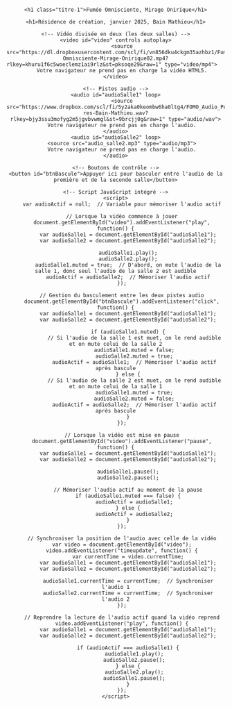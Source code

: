 <html lang="fr">
<head>
    <meta charset="UTF-8">
    <meta name="viewport" content="width=device-width, initial-scale=1.0">
    <title>Félix-Antoine Coutu</title>
    <style>
        body {
            font-family: Arial, sans-serif;
            text-align: center;
            padding: 16px;
        }
        video {
            width: 100%;
            max-width: 2000px;
        }
        button {
            margin: 30px;
            padding: 20px;
            font-size: 12px;
        }
        /* Règle CSS commune pour les h1 */
        h1 {
            font-size: 32px !important;  /* Taille de la police des titres */
            font-weight: bold;
            color: #333;  /* Couleur du texte */
            margin: 0;  /* Empêche les marges par défaut entre les h1 */
            border: none;  /* Enlève les bordures */
        }
        /* Si tu veux ajouter des espacements spécifiques entre les deux titres */
        .titre-1 {
            margin-bottom: 0px;  /* Ajoute un espace après le premier titre */
        }
    </style>
</head>
<body>

    <h1 class="titre-1">Fumée Omnisciente, Mirage Onirique</h1>

    <h1>Résidence de création, janvier 2025, Bain Mathieu</h1>

    <!-- Vidéo divisée en deux (les deux salles) -->
    <video id="video" controls autoplay>
        <source src="https://dl.dropboxusercontent.com/scl/fi/vn856dku4ckgm35azhbz1/Fumee-Omnisciente-Mirage-Onirique02.mp4?rlkey=khuru1f6c5woeclemz1ai9rlz&st=pksoqe29&raw=1" type="video/mp4">    
        Votre navigateur ne prend pas en charge la vidéo HTML5.
    </video>

    <!-- Pistes audio -->
    <audio id="audioSalle1" loop>
        <source src="https://www.dropbox.com/scl/fi/5y2aka0keombw6ha0ltg4/FOMO_Audio_Perfo-res-Bain-Mathieu.wav?rlkey=bjy3ssu3mofyg2m5jgvbvwmgl&st=9brcjj0g&raw=1" type="audio/wav">
        Votre navigateur ne prend pas en charge l'audio.
    </audio>
    <audio id="audioSalle2" loop>
        <source src="audio_salle2.mp3" type="audio/mp3">
        Votre navigateur ne prend pas en charge l'audio.
    </audio>

    <!-- Boutons de contrôle -->
    <button id="btnBascule">Appuyer ici pour basculer entre l'audio de la première et de la seconde salle</button>

    <!-- Script JavaScript intégré -->
    <script>
        var audioActif = null;  // Variable pour mémoriser l'audio actif

        // Lorsque la vidéo commence à jouer
        document.getElementById("video").addEventListener("play", function() {
            var audioSalle1 = document.getElementById("audioSalle1");
            var audioSalle2 = document.getElementById("audioSalle2");

            audioSalle1.play();
            audioSalle2.play();
            audioSalle1.muted = true;  // D'abord, on mute l'audio de la salle 1, donc seul l'audio de la salle 2 est audible
            audioActif = audioSalle2;  // Mémoriser l'audio actif
        });

        // Gestion du basculement entre les deux pistes audio
        document.getElementById("btnBascule").addEventListener("click", function() {
            var audioSalle1 = document.getElementById("audioSalle1");
            var audioSalle2 = document.getElementById("audioSalle2");

            if (audioSalle1.muted) {
                // Si l'audio de la salle 1 est muet, on le rend audible et on mute celui de la salle 2
                audioSalle1.muted = false;
                audioSalle2.muted = true;
                audioActif = audioSalle1;  // Mémoriser l'audio actif après bascule
            } else {
                // Si l'audio de la salle 2 est muet, on le rend audible et on mute celui de la salle 1
                audioSalle1.muted = true;
                audioSalle2.muted = false;
                audioActif = audioSalle2;  // Mémoriser l'audio actif après bascule
            }
        });

        // Lorsque la vidéo est mise en pause
        document.getElementById("video").addEventListener("pause", function() {
            var audioSalle1 = document.getElementById("audioSalle1");
            var audioSalle2 = document.getElementById("audioSalle2");

            audioSalle1.pause();
            audioSalle2.pause();

            // Mémoriser l'audio actif au moment de la pause
            if (audioSalle1.muted === false) {
                audioActif = audioSalle1;
            } else {
                audioActif = audioSalle2;
            }
        });

        // Synchroniser la position de l'audio avec celle de la vidéo
        var video = document.getElementById("video");
        video.addEventListener("timeupdate", function() {
            var currentTime = video.currentTime;
            var audioSalle1 = document.getElementById("audioSalle1");
            var audioSalle2 = document.getElementById("audioSalle2");

            audioSalle1.currentTime = currentTime;  // Synchroniser l'audio 1
            audioSalle2.currentTime = currentTime;  // Synchroniser l'audio 2
        });

        // Reprendre la lecture de l'audio actif quand la vidéo reprend
        video.addEventListener("play", function() {
            var audioSalle1 = document.getElementById("audioSalle1");
            var audioSalle2 = document.getElementById("audioSalle2");

            if (audioActif === audioSalle1) {
                audioSalle1.play();
                audioSalle2.pause();
            } else {
                audioSalle2.play();
                audioSalle1.pause();
            }
        });
    </script>
</body>
</html>
